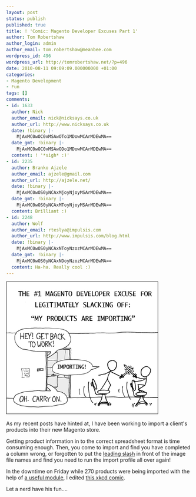 ```yaml
---
layout: post
status: publish
published: true
title: ! 'Comic: Magento Developer Excuses Part 1'
author: Tom Robertshaw
author_login: admin
author_email: tom.robertshaw@meanbee.com
wordpress_id: 496
wordpress_url: http://tomrobertshaw.net/?p=496
date: 2010-08-11 09:09:09.000000000 +01:00
categories:
- Magento Development
- Fun
tags: []
comments:
- id: 1633
  author: Nick
  author_email: nick@nicksays.co.uk
  author_url: http://www.nicksays.co.uk
  date: !binary |-
    MjAxMC0wOC0xMSAwOTo1MDowMCArMDEwMA==
  date_gmt: !binary |-
    MjAxMC0wOC0xMSAwODo1MDowMCArMDEwMA==
  content: ! '*sigh* :)'
- id: 2235
  author: Branko Ajzele
  author_email: ajzele@gmail.com
  author_url: http://ajzele.net/
  date: !binary |-
    MjAxMC0wOS0yNCAxMjoyNjoyMSArMDEwMA==
  date_gmt: !binary |-
    MjAxMC0wOS0yNCAxMToyNjoyMSArMDEwMA==
  content: Brilliant :)
- id: 2248
  author: Wolf
  author_email: rteslya@impulsis.com
  author_url: http://www.impulsis.com/blog.html
  date: !binary |-
    MjAxMC0wOS0yNCAxNToyNzozMCArMDEwMA==
  date_gmt: !binary |-
    MjAxMC0wOS0yNCAxNDoyNzozMCArMDEwMA==
  content: Ha-ha. Really cool :)
---
```

<img src="/img/2010/08/magento-products-importing.png" alt="magento-products-importing" />

As my recent posts have hinted at, I have been working to import a client's products into their new Magento store.

Getting product information in to the correct spreadsheet format is time consuming enough.   Then, you come to import and find you have completed a column wrong, or forgotten to put the <a href="/2010/08/having-trouble-importing-product-images-into-magento/">leading slash</a> in front of the image file names and find you need to run the import profile all over again!

In the downtime on Friday while 270 products were being imported with the help of <a href="/2010/08/review-magento-bulk-product-import-module/">a useful module</a>, I edited <a href="http://xkcd.com/303/">this xkcd comic</a>.   

Let a nerd have his fun....
